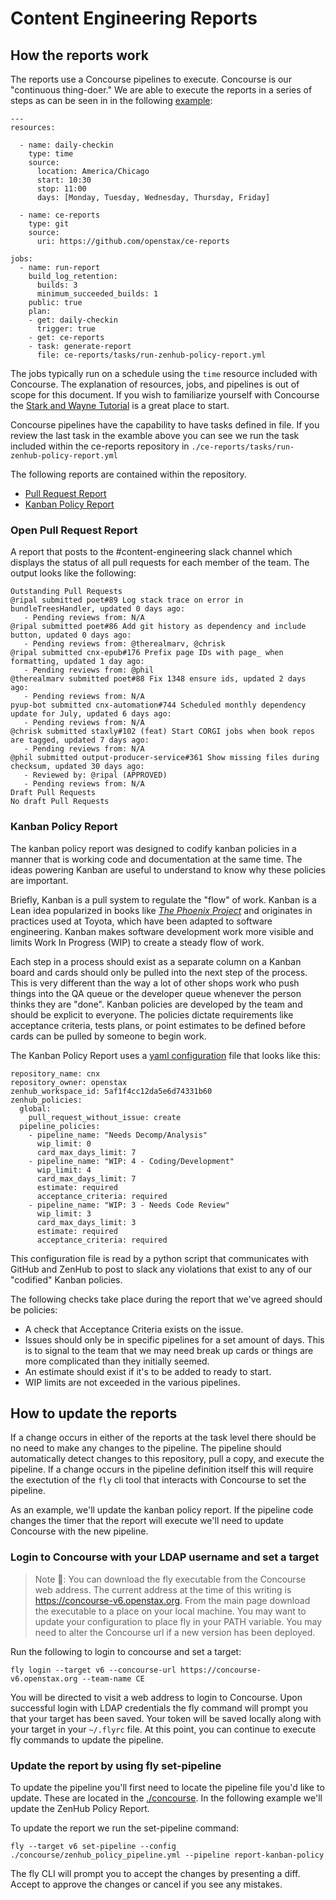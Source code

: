 # Content Engineering Reports

## How the reports work

The reports use a Concourse pipelines to execute. Concourse is our "continuous thing-doer." We are able to execute the reports in a series of steps as can be seen in in the following [example](https://github.com/openstax/ce-reports/blob/master/concourse/zenhub_policy_pipeline.yml#L2-L28):

```
---
resources:

  - name: daily-checkin
    type: time
    source:
      location: America/Chicago
      start: 10:30
      stop: 11:00
      days: [Monday, Tuesday, Wednesday, Thursday, Friday]

  - name: ce-reports
    type: git
    source:
      uri: https://github.com/openstax/ce-reports

jobs:
  - name: run-report
    build_log_retention:
      builds: 3
      minimum_succeeded_builds: 1
    public: true
    plan:
    - get: daily-checkin
      trigger: true
    - get: ce-reports
    - task: generate-report
      file: ce-reports/tasks/run-zenhub-policy-report.yml
```

The jobs typically run on a schedule using the `time` resource included with Concourse. The explanation of resources, jobs, and pipelines is out of scope for this document. If you wish to familiarize yourself with Concourse the [Stark and Wayne Tutorial](https://concoursetutorial.com/) is a great place to start.

Concourse pipelines have the capability to have tasks defined in file. If you review the last task in the examble above you can see we run the task included within the ce-reports repository in `./ce-reports/tasks/run-zenhub-policy-report.yml`

The following reports are contained within the repository.

* [Pull Request Report](./reports/list_open_prs.py)
* [Kanban Policy Report](./reports/zenhub_policies.py)

### Open Pull Request Report

A report that posts to the #content-engineering slack channel which displays the status of all pull requests for each member of the team. The output looks like the following:

```
Outstanding Pull Requests
@ripal submitted poet#89 Log stack trace on error in bundleTreesHandler, updated 0 days ago:
   - Pending reviews from: N/A
@ripal submitted poet#86 Add git history as dependency and include button, updated 0 days ago:
   - Pending reviews from: @therealmarv, @chrisk
@ripal submitted cnx-epub#176 Prefix page IDs with page_ when formatting, updated 1 day ago:
   - Pending reviews from: @phil
@therealmarv submitted poet#88 Fix 1348 ensure ids, updated 2 days ago:
   - Pending reviews from: N/A
pyup-bot submitted cnx-automation#744 Scheduled monthly dependency update for July, updated 6 days ago:
   - Pending reviews from: N/A
@chrisk submitted staxly#102 (feat) Start CORGI jobs when book repos are tagged, updated 7 days ago:
   - Pending reviews from: N/A
@phil submitted output-producer-service#361 Show missing files during checksum, updated 30 days ago:
   - Reviewed by: @ripal (APPROVED)
   - Pending reviews from: N/A
Draft Pull Requests
No draft Pull Requests
```

### Kanban Policy Report

The kanban policy report was designed to codify kanban policies in a manner that is working code and documentation at the same time. The ideas powering Kanban are useful to understand to know why these policies are important.

Briefly, Kanban is a pull system to regulate the "flow" of work. Kanban is a Lean idea popularized in books like [_The Phoenix Project_](https://www.goodreads.com/book/show/17255186-the-phoenix-project) and originates in practices used at Toyota, which have been adapted to software engineering. Kanban makes software development work more visible and limits Work In Progress (WIP) to create a steady flow of work.

Each step in a process should exist as a separate column on a Kanban board and cards should only be pulled into the next step of the process. This is very different than the way a lot of other shops work who push things into the QA queue or the developer queue whenever the person thinks they are "done". Kanban policies are developed by the team and should be explicit to everyone. The policies dictate requirements like acceptance criteria, tests plans, or point estimates to be defined before cards can be pulled by someone to begin work.

The Kanban Policy Report uses a [yaml configuration](./reports/ce_zenhub_policies.config.yml) file that looks like this:

```
repository_name: cnx
repository_owner: openstax
zenhub_workspace_id: 5af1f4cc12da5e6d74331b60
zenhub_policies:
  global:
    pull_request_without_issue: create
  pipeline_policies:
    - pipeline_name: "Needs Decomp/Analysis"
      wip_limit: 0
      card_max_days_limit: 7
    - pipeline_name: "WIP: 4 - Coding/Development"
      wip_limit: 4
      card_max_days_limit: 7
      estimate: required
      acceptance_criteria: required
    - pipeline_name: "WIP: 3 - Needs Code Review"
      wip_limit: 3
      card_max_days_limit: 3
      estimate: required
      acceptance_criteria: required
```

This configuration file is read by a python script that communicates with GitHub and ZenHub to post to slack any violations that exist to any of our "codified" Kanban policies.

The following checks take place during the report that we've agreed should be policies:

* A check that Acceptance Criteria exists on the issue.
* Issues should only be in specific pipelines for a set amount of days. This is to signal to the team that we may need break up cards or things are more complicated than they initially seemed.
* An estimate should exist if it's to be added to ready to start. 
* WIP limits are not exceeded in the various pipelines.

## How to update the reports

If a change occurs in either of the reports at the task level there should be no need to make any changes to the pipeline. The pipeline should automatically detect changes to this repository, pull a copy, and execute the pipeline. If a change occurs in the pipeline definition itself this will require the exectution of the `fly` cli tool that interacts with Concourse to set the pipeline.

As an example, we'll update the kanban policy report. If the pipeline code changes the timer that the report will execute we'll need to update Concourse with the new pipeline.

### Login to Concourse with your LDAP username and set a target

> Note :pencil:: You can download the fly executable from the Concourse web address. The current address at the time of this writing is https://concourse-v6.openstax.org. From the main page download the executable to a place on your local machine. You may want to update your configuration to place fly in your PATH variable. You may need to alter the Concourse url if a new version has been deployed.

Run the following to login to concourse and set a target:

```
fly login --target v6 --concourse-url https://concourse-v6.openstax.org --team-name CE
```

You will be directed to visit a web address to login to Concourse. Upon successful login with LDAP credentials the fly command will prompt you that your target has been saved. Your token will be saved locally along with your target in your `~/.flyrc` file. At this point, you can continue to execute fly commands to update the pipeline.

### Update the report by using fly set-pipeline

To update the pipeline you'll first need to locate the pipeline file you'd like to update. These are located in the [./concourse](directory). In the following example we'll update the ZenHub Policy Report.

To update the report we run the set-pipeline command:

```
fly --target v6 set-pipeline --config ./concourse/zenhub_policy_pipeline.yml --pipeline report-kanban-policy
```

The fly CLI will prompt you to accept the changes by presenting a diff. Accept to approve the changes or cancel if you see any mistakes.